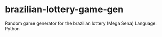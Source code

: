 # brazilian-lottery-game-gen
Random game generator for the brazilian lottery (Mega Sena)
Language: Python

